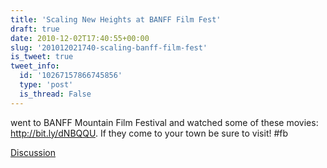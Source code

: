 ```yaml
---
title: 'Scaling New Heights at BANFF Film Fest'
draft: true
date: 2010-12-02T17:40:55+00:00
slug: '201012021740-scaling-banff-film-fest'
is_tweet: true
tweet_info:
  id: '10267157866745856'
  type: 'post'
  is_thread: False
---
```




went to BANFF Mountain Film Festival and watched some of these movies: http://bit.ly/dNBQQU. If they come to your town be sure to visit! #fb

[Discussion](https://x.com/sytelus/status/10267157866745856)
